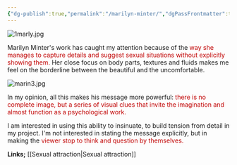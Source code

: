 ```yaml
---
{"dg-publish":true,"permalink":"/marilyn-minter/","dgPassFrontmatter":true}
---
```


![1marly.jpg](/img/user/1marly.jpg)

Marilyn Minter's work has caught my attention because of the <span style="color:rgb(192, 0, 0)">way she manages to capture details and suggest sexual situations without explicitly showing them.</span> Her close focus on body parts, textures and fluids makes me feel on the borderline between the beautiful and the uncomfortable.  

![marin3.jpg](/img/user/marin3.jpg)

In my opinion, all this makes his message more powerful: <span style="color:rgb(192, 0, 0)">there is no complete image, but a series of visual clues that invite the imagination and almost function as a psychological work.  </span>
  
I am interested in using this ability to insinuate, to build tension from detail in my project. I'm not interested in stating the message explicitly, but in making the <span style="color:rgb(192, 0, 0)">viewer stop to think and question by themselves.</span>

**Links;** [[Sexual attraction\|Sexual attraction]]

